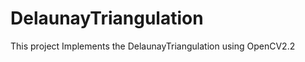 DelaunayTriangulation
=====================
This project Implements the DelaunayTriangulation using OpenCV2.2
